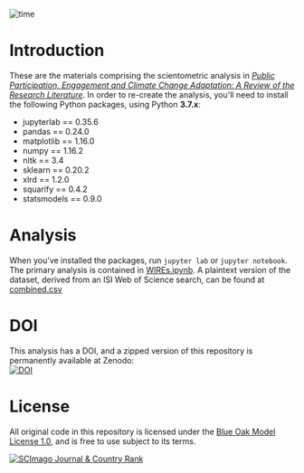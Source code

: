 ![time](combined_time_colour.png)

# Introduction

These are the materials comprising the scientometric analysis in [_Public Participation, Engagement and Climate Change Adaptation: A Review of the Research Literature_](https://doi.org/10.1002/wcc.645). In order to re-create the analysis, you'll need to install the following Python packages, using Python **3.7.x**:

- jupyterlab == 0.35.6
- pandas == 0.24.0
- matplotlib == 1.16.0
- numpy == 1.16.2
- nltk == 3.4
- sklearn == 0.20.2
- xlrd == 1.2.0
- squarify == 0.4.2
- statsmodels == 0.9.0

# Analysis

When you've installed the packages, run `jupyter lab` or `jupyter notebook`. The primary analysis is contained in [WIREs.ipynb](WIREs.ipynb). A plaintext version of the dataset, derived from an ISI Web of Science search, can be found at [combined.csv](combined.csv)

# DOI

This analysis has a DOI, and a zipped version of this repository is permanently available at Zenodo:  
[![DOI](https://zenodo.org/badge/DOI/10.5281/zenodo.2791455.svg)](https://doi.org/10.5281/zenodo.2790803)

# License

All original code in this repository is licensed under the [Blue Oak Model License 1.0](LICENSE.md), and is free to use subject to its terms.

<a href="https://www.scimagojr.com/journalsearch.php?q=19900191605&amp;tip=sid&amp;exact=no" title="SCImago Journal &amp; Country Rank"><img border="0" src="https://www.scimagojr.com/journal_img.php?id=19900191605" alt="SCImago Journal &amp; Country Rank"  /></a>
